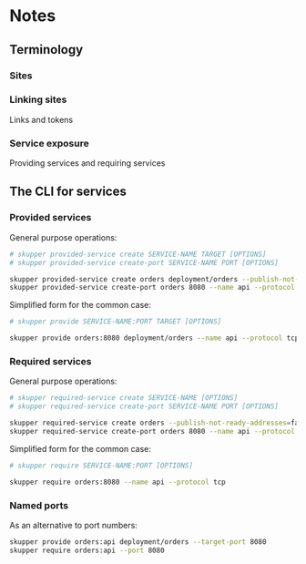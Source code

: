 # Notes

## Terminology

### Sites

### Linking sites

Links and tokens

### Service exposure

Providing services and requiring services

## The CLI for services

### Provided services

General purpose operations:

~~~ sh
# skupper provided-service create SERVICE-NAME TARGET [OPTIONS]
# skupper provided-service create-port SERVICE-NAME PORT [OPTIONS]

skupper provided-service create orders deployment/orders --publish-not-ready-addresses=false
skupper provided-service create-port orders 8080 --name api --protocol tcp --target-port 9090
~~~

Simplified form for the common case:

~~~ sh
# skupper provide SERVICE-NAME:PORT TARGET [OPTIONS]

skupper provide orders:8080 deployment/orders --name api --protocol tcp --target-port 9090
~~~

### Required services

General purpose operations:

~~~ sh
# skupper required-service create SERVICE-NAME [OPTIONS]
# skupper required-service create-port SERVICE-NAME PORT [OPTIONS]

skupper required-service create orders --publish-not-ready-addresses=false
skupper required-service create-port orders 8080 --name api --protocol tcp
~~~

Simplified form for the common case:

~~~ sh
# skupper require SERVICE-NAME:PORT [OPTIONS]

skupper require orders:8080 --name api --protocol tcp
~~~

### Named ports

As an alternative to port numbers:

~~~ sh
skupper provide orders:api deployment/orders --target-port 8080
skupper require orders:api --port 8080
~~~
